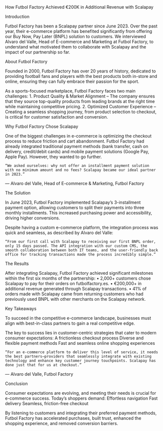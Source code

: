 How Futbol Factory Achieved €200K in Additional Revenue with Scalapay

Introduction

Futbol Factory has been a Scalapay partner since June 2023. Over the past year, their e-commerce platform has benefited significantly from offering our Buy Now, Pay Later (BNPL) solution to customers. We interviewed Alvaro del Valle, Head of E-commerce and Marketing at Futbol Factory, to understand what motivated them to collaborate with Scalapay and the impact of our partnership so far.

About Futbol Factory

Founded in 2000, Futbol Factory has over 20 years of history, dedicated to providing football fans and players with the best products both in-store and online, ensuring they can fully embrace their passion for the sport.

As a sports-focused marketplace, Futbol Factory faces two main challenges:
	1.	Product Quality & Market Alignment – The company ensures that they source top-quality products from leading brands at the right time while maintaining competitive pricing.
	2.	Optimized Customer Experience – Creating a seamless shopping journey, from product selection to checkout, is critical for customer satisfaction and conversion.

Why Futbol Factory Chose Scalapay

One of the biggest challenges in e-commerce is optimizing the checkout process to reduce friction and cart abandonment. Futbol Factory had already integrated traditional payment methods (bank transfer, cash on delivery, credit/debit cards) and mobile payment solutions (Google Pay, Apple Pay). However, they wanted to go further.

	“We asked ourselves: why not offer an installment payment solution with no minimum amount and no fees? Scalapay became our ideal partner in 2023.”
— Alvaro del Valle, Head of E-commerce & Marketing, Futbol Factory

The Solution

In June 2023, Futbol Factory implemented Scalapay’s 3-installment payment option, allowing customers to split their payments into three monthly installments. This increased purchasing power and accessibility, driving higher conversions.

Despite having a custom e-commerce platform, the integration process was quick and seamless, as described by Alvaro del Valle:

	“From our first call with Scalapay to receiving our first BNPL order, only 15 days passed. The API integration with our custom CMS, the smooth collaboration between both IT teams, and the user-friendly back office for tracking transactions made the process incredibly simple.”

The Results

After integrating Scalapay, Futbol Factory achieved significant milestones within the first six months of the partnership:
	•	2,000+ customers chose Scalapay to pay for their orders on futbolfactory.es.
	•	€200,000+ in additional revenue generated through Scalapay transactions.
	•	41% of orders made with Scalapay came from returning customers who had previously used BNPL with other merchants on the Scalapay network.

Key Takeaways

To succeed in the competitive e-commerce landscape, businesses must align with best-in-class partners to gain a real competitive edge.

The key to success lies in customer-centric strategies that cater to modern consumer expectations:
    A frictionless checkout process
    Diverse and flexible payment methods
    Fast and seamless online shopping experiences

	“For an e-commerce platform to deliver this level of service, it needs the best partners—providers that seamlessly integrate with existing technology and enhance key customer journey touchpoints. Scalapay has done just that for us at checkout.”
— Alvaro del Valle, Futbol Factory

Conclusion

Consumer expectations are evolving, and meeting their needs is crucial for e-commerce success. Today’s shoppers demand:
    Effortless navigation
    Fast delivery
    Seamless, friction-free checkout

By listening to customers and integrating their preferred payment methods, Futbol Factory has accelerated purchases, built trust, enhanced the shopping experience, and removed conversion barriers.